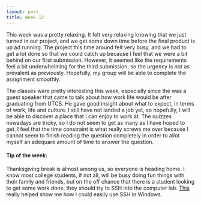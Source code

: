 ```yaml
---
layout: post
title: Week 12
---
```


This week was a pretty relaxing. It felt very relaxing knowing that we just turned in our project, and we get some down time before the final product is up ad running. The project this time around felt very busy, and we had to get a lot done so that we could catch up because I feel that we were a bit behind on our first submission. However, it seemed like the requirements feel a bit underwhelming for the third submission, so the urgency is not as prevalent as previously. Hopefully, my group will be able to complete the assignment smoothly. 

The classes were pretty interesting this week, especially since the was a guest speaker that came to talk about how work life would be after graduating from UTCS. He gave good insight about what to expect, in terms of work, life and culture. I still have not landed a job yet, so hopefully, I will be able to discover a place that I can enjoy to work at. The quizzes nowadays are tricky, so I do not seem to get as many as I have hoped to get. I feel that the time constraint is what really screws me over because I cannot seem to finish reading the question completely in order to allot myself an adequare amount of time to answer the question.

#### Tip of the week:
Thanksgiving break is almost among us, so everyone is heading home. I know most college students, if not all, will be busy doing fun things with their family and friends, but on the off chance that there is a  student looking to get some work done, they should try to SSH into the computer lab. [This](http://www.makeuseof.com/tag/4-easy-ways-to-use-ssh-in-windows/) really helped show me how I could easily use SSH in Windows.

